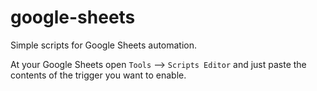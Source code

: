 # google-sheets

Simple scripts for Google Sheets automation.

At your Google Sheets open `Tools` --> `Scripts Editor` and just paste the contents of the trigger you want to enable.
